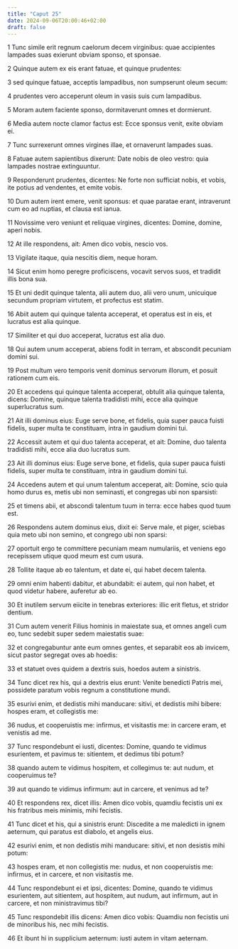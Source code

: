 ```yaml
---
title: "Caput 25"
date: 2024-09-06T20:00:46+02:00
draft: false
---
```



1 Tunc simile erit regnum caelorum decem virginibus: quae accipientes lampades suas exierunt obviam sponso, et sponsae.

2 Quinque autem ex eis erant fatuae, et quinque prudentes:

3 sed quinque fatuae, acceptis lampadibus, non sumpserunt oleum secum:

4 prudentes vero acceperunt oleum in vasis suis cum lampadibus.

5 Moram autem faciente sponso, dormitaverunt omnes et dormierunt.

6 Media autem nocte clamor factus est: Ecce sponsus venit, exite obviam ei.

7 Tunc surrexerunt omnes virgines illae, et ornaverunt lampades suas.

8 Fatuae autem sapientibus dixerunt: Date nobis de oleo vestro: quia lampades nostrae extinguuntur.

9 Responderunt prudentes, dicentes: Ne forte non sufficiat nobis, et vobis, ite potius ad vendentes, et emite vobis.

10 Dum autem irent emere, venit sponsus: et quae paratae erant, intraverunt cum eo ad nuptias, et clausa est ianua.

11 Novissime vero veniunt et reliquae virgines, dicentes: Domine, domine, aperi nobis.

12 At ille respondens, ait: Amen dico vobis, nescio vos.

13 Vigilate itaque, quia nescitis diem, neque horam.

14 Sicut enim homo peregre proficiscens, vocavit servos suos, et tradidit illis bona sua.

15 Et uni dedit quinque talenta, alii autem duo, alii vero unum, unicuique secundum propriam virtutem, et profectus est statim.

16 Abiit autem qui quinque talenta acceperat, et operatus est in eis, et lucratus est alia quinque.

17 Similiter et qui duo acceperat, lucratus est alia duo.

18 Qui autem unum acceperat, abiens fodit in terram, et abscondit pecuniam domini sui.

19 Post multum vero temporis venit dominus servorum illorum, et posuit rationem cum eis.

20 Et accedens qui quinque talenta acceperat, obtulit alia quinque talenta, dicens: Domine, quinque talenta tradidisti mihi, ecce alia quinque superlucratus sum.

21 Ait illi dominus eius: Euge serve bone, et fidelis, quia super pauca fuisti fidelis, super multa te constituam, intra in gaudium domini tui.

22 Accessit autem et qui duo talenta acceperat, et ait: Domine, duo talenta tradidisti mihi, ecce alia duo lucratus sum.

23 Ait illi dominus eius: Euge serve bone, et fidelis, quia super pauca fuisti fidelis, super multa te constituam, intra in gaudium domini tui.

24 Accedens autem et qui unum talentum acceperat, ait: Domine, scio quia homo durus es, metis ubi non seminasti, et congregas ubi non sparsisti:

25 et timens abii, et abscondi talentum tuum in terra: ecce habes quod tuum est.

26 Respondens autem dominus eius, dixit ei: Serve male, et piger, sciebas quia meto ubi non semino, et congrego ubi non sparsi:

27 oportuit ergo te committere pecuniam meam numulariis, et veniens ego recepissem utique quod meum est cum usura.

28 Tollite itaque ab eo talentum, et date ei, qui habet decem talenta.

29 omni enim habenti dabitur, et abundabit: ei autem, qui non habet, et quod videtur habere, auferetur ab eo.

30 Et inutilem servum eiicite in tenebras exteriores: illic erit fletus, et stridor dentium.

31 Cum autem venerit Filius hominis in maiestate sua, et omnes angeli cum eo, tunc sedebit super sedem maiestatis suae:

32 et congregabuntur ante eum omnes gentes, et separabit eos ab invicem, sicut pastor segregat oves ab hoedis:

33 et statuet oves quidem a dextris suis, hoedos autem a sinistris.

34 Tunc dicet rex his, qui a dextris eius erunt: Venite benedicti Patris mei, possidete paratum vobis regnum a constitutione mundi.

35 esurivi enim, et dedistis mihi manducare: sitivi, et dedistis mihi bibere: hospes eram, et collegistis me:

36 nudus, et cooperuistis me: infirmus, et visitastis me: in carcere eram, et venistis ad me.

37 Tunc respondebunt ei iusti, dicentes: Domine, quando te vidimus esurientem, et pavimus te: sitientem, et dedimus tibi potum?

38 quando autem te vidimus hospitem, et collegimus te: aut nudum, et cooperuimus te?

39 aut quando te vidimus infirmum: aut in carcere, et venimus ad te?

40 Et respondens rex, dicet illis: Amen dico vobis, quamdiu fecistis uni ex his fratribus meis minimis, mihi fecistis.

41 Tunc dicet et his, qui a sinistris erunt: Discedite a me maledicti in ignem aeternum, qui paratus est diabolo, et angelis eius.

42 esurivi enim, et non dedistis mihi manducare: sitivi, et non desistis mihi potum:

43 hospes eram, et non collegistis me: nudus, et non cooperuistis me: infirmus, et in carcere, et non visitastis me.

44 Tunc respondebunt ei et ipsi, dicentes: Domine, quando te vidimus esurientem, aut sitientem, aut hospitem, aut nudum, aut infirmum, aut in carcere, et non ministravimus tibi?

45 Tunc respondebit illis dicens: Amen dico vobis: Quamdiu non fecistis uni de minoribus his, nec mihi fecistis.

46 Et ibunt hi in supplicium aeternum: iusti autem in vitam aeternam.

